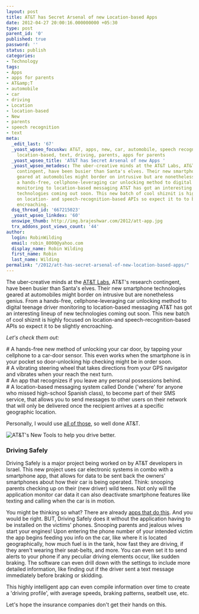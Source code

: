 ```yaml
---
layout: post
title: AT&T has Secret Arsenal of new Location-based Apps
date: 2012-04-27 20:00:16.000000000 +05:30
type: post
parent_id: '0'
published: true
password: ''
status: publish
categories:
- Technology
tags:
- Apps
- apps for parents
- AT&amp;T
- automobile
- car
- driving
- Location
- location-based
- New
- parents
- speech recognition
- text
meta:
  _edit_last: '67'
  _yoast_wpseo_focuskw: AT&T, apps, new, car, automobile, speech recognition, location,
    location-based, text, driving, parents, apps for parents
  _yoast_wpseo_title: 'AT&T has Secret Arsenal of new Apps '
  _yoast_wpseo_metadesc: The uber-creative minds at the AT&T Labs, AT&T's research
    contingent, have been busier than Santa's elves. Their new smartphone technologies
    geared at automobiles might border on intrusive but are nonetheless genius. From
    a hands-free, cellphone-leveraging car unlocking method to digital teenage driver
    monitoring to location-based messaging AT&T has got an interesting lineup of new
    technologies coming out soon. This new batch of cool shiznit is highly focused
    on location- and speech-recognition-based APIs so expect it to to be slightly
    encroaching.
  dsq_thread_id: '667215023'
  _yoast_wpseo_linkdex: '60'
  onswipe_thumb: http://img.brajeshwar.com/2012/att-app.jpg
  trx_addons_post_views_count: '44'
author:
  login: RobinWilding
  email: robin_8000@yahoo.com
  display_name: Robin Wilding
  first_name: Robin
  last_name: Wilding
permalink: "/2012/att-has-secret-arsenal-of-new-location-based-apps/"
---
```

<p>The uber-creative minds at the <a href="http://www.research.att.com/editions/201204_home.html">AT&T Labs</a>, AT&amp;T's research contingent, have been busier than Santa's elves. Their new smartphone technologies geared at automobiles might border on intrusive but are nonetheless genius. From a hands-free, cellphone-leveraging car unlocking method to digital teenage driver monitoring to location-based messaging AT&T has got an interesting lineup of new technologies coming out soon. This new batch of cool shiznit is highly focused on location-and speech-recognition-based APIs so expect it to be slightly encroaching.</p>
<p><em>Let's check them out:</em></p>
<p><!--more--></p>
<p># A hands-free new method of unlocking your car door, by tapping your cellphone to a car-door sensor. This even works when the smartphone is in your pocket so door-unlocking hip checking might be in order soon.<br />
# A vibrating steering wheel that takes directions from your GPS navigator and vibrates when your reach the next turn.<br />
# An app that recognizes if you leave any personal possessions behind.<br />
# A location-based messaging system called Donde ('where' for anyone who missed high-school Spanish class), to become part of their SMS service, that allows you to send messages to other users on their network that will only be delivered once the recipient arrives at a specific geographic location. </p>
<p>Personally, I would use <a href="http://mobile.eweek.com/c/a/Mobile-and-Wireless/ATandT-Labs-Innovations-Watson-Voice-Recognition-BYOD-Apps-Smarter-TVs-415808/">all of those</a>, so well done AT&T.</p>
<p><img src="{{ site.baseurl }}/assets/2012/04/att-app.jpg" alt="AT&T's New Tools to help you drive better." /></p>
<h3>Driving Safely</h3>
<p>Driving Safely is a major project being worked on by AT&T developers in Israel. This new project uses car electronic systems in combo with a smartphone app, that allows for data to be sent back the owners' smartphones about how their car is being operated. Think: snooping parents checking up on their (new driver) wild teens. Not only will the application monitor car data it can also deactivate smartphone features like texting and calling when the car is in motion. </p>
<p>You might be thinking so what? There are already <a href="https://play.google.com/store/apps/details?id=com.drivemode">apps that do this</a>. And you would be right. BUT, Driving Safely does it without the application having to be installed on the  victims' phones. Snooping parents and jealous wives start your engines! Upon entering the phone number of your intended victim the app begins feeding you info on the car, like where it is located geographically, how much fuel is in the tank, how fast they are driving, if they aren't wearing their seat-belts, and more. You can even set it to send alerts to your phone if any peculiar driving elements occur, like sudden braking. The software can even drill down with the settings to include more detailed information, like finding out if the driver sent a text message immediately before braking or skidding.   </p>
<p>This highly intelligent app can even compile information over time to create a 'driving profile', with average speeds, braking patterns, seatbelt use, etc. </p>
<p>Let's hope the insurance companies don't get their hands on this.</p>
